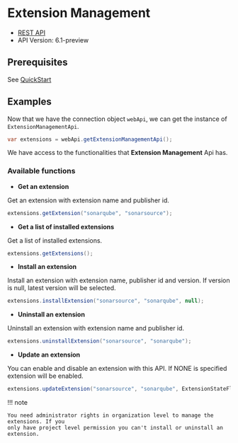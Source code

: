 # Extension Management

- [REST API](https://docs.microsoft.com/en-us/rest/api/azure/devops/extensionmanagement/installed-extensions?view=azure-devops-rest-6.1)
- API Version: 6.1-preview

## Prerequisites

See [QuickStart](quickstart.md)

## Examples

Now that we have the connection object `webApi`, we can get the instance of `ExtensionManagementApi`.

```java
var extensions = webApi.getExtensionManagementApi();
```

We have access to the functionalities that **Extension Management** Api has.

### Available functions

- **Get an extension**

Get an extension with extension name and publisher id.

```java
extensions.getExtension("sonarqube", "sonarsource");
```

- **Get a list of installed extensions**

Get a list of installed extensions.

```java
extensions.getExtensions();
```

- **Install an extension**

Install an extension with extension name, publisher id and version. If version is null, latest version will be selected.

```java
extensions.installExtension("sonarsource", "sonarqube", null);
```

- **Uninstall an extension**

Uninstall an extension with extension name and publisher id.

```java
extensions.uninstallExtension("sonarsource", "sonarqube");
```

- **Update an extension**

You can enable and disable an extension with this API. If NONE is specified extension will be enabled.

```java
extensions.updateExtension("sonarsource", "sonarqube", ExtensionStateFlags.DISABLED);
```

!!! note

    You need administrator rights in organization level to manage the extensions. If you
    only have project level permission you can't install or uninstall an extension.
